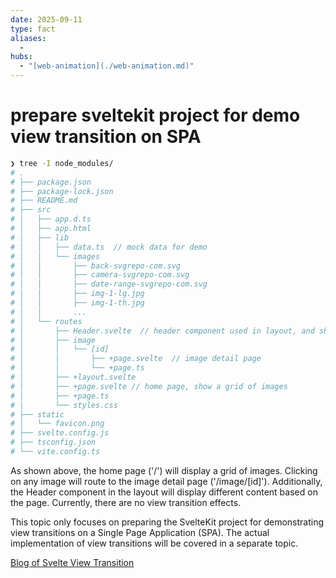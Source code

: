 ```yaml
---
date: 2025-09-11
type: fact
aliases:
  -
hubs:
  - "[web-animation](./web-animation.md)"
---
```


# prepare sveltekit project for demo view transition on SPA

```bash
❯ tree -I node_modules/
# .
# ├── package.json
# ├── package-lock.json
# ├── README.md
# ├── src
# │   ├── app.d.ts
# │   ├── app.html
# │   ├── lib
# │   │   ├── data.ts  // mock data for demo
# │   │   └── images
# │   │       ├── back-svgrepo-com.svg
# │   │       ├── camera-svgrepo-com.svg
# │   │       ├── date-range-svgrepo-com.svg
# │   │       ├── img-1-lg.jpg
# │   │       ├── img-1-th.jpg
# │   │       ...
# │   └── routes
# │       ├── Header.svelte  // header component used in layout, and show different content based on page
# │       ├── image
# │       │   └── [id]
# │       │       ├── +page.svelte  // image detail page
# │       │       └── +page.ts
# │       ├── +layout.svelte
# │       ├── +page.svelte // home page, show a grid of images
# │       ├── +page.ts
# │       └── styles.css
# ├── static
# │   └── favicon.png
# ├── svelte.config.js
# ├── tsconfig.json
# └── vite.config.ts
```

As shown above, the home page ('/') will display a grid of images. Clicking on any image will route to the image detail page ('/image/[id]'). Additionally, the Header component in the layout will display different content based on the page. Currently, there are no view transition effects.

This topic only focuses on preparing the SvelteKit project for demonstrating view transitions on a Single Page Application (SPA). The actual implementation of view transitions will be covered in a separate topic.

[Blog of Svelte View Transition](https://svelte.dev/blog/view-transitions)

